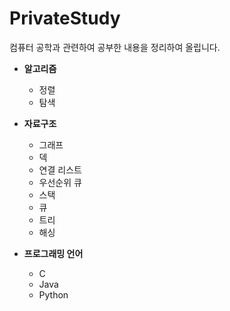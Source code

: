 # PrivateStudy

컴퓨터 공학과 관련하여 공부한 내용을 정리하여 올립니다.

* **알고리즘**
  * 정렬
  * 탐색

* **자료구조**
  * 그래프
  * 덱
  * 연결 리스트
  * 우선순위 큐
  * 스택
  * 큐
  * 트리
  * 해싱

* **프로그래밍 언어**
  * C
  * Java
  * Python

